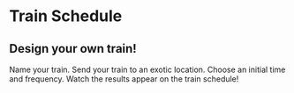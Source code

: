 # Train Schedule

## Design your own train!

Name your train. Send your train to an exotic location. Choose an initial time and frequency. Watch the results appear on the train schedule!